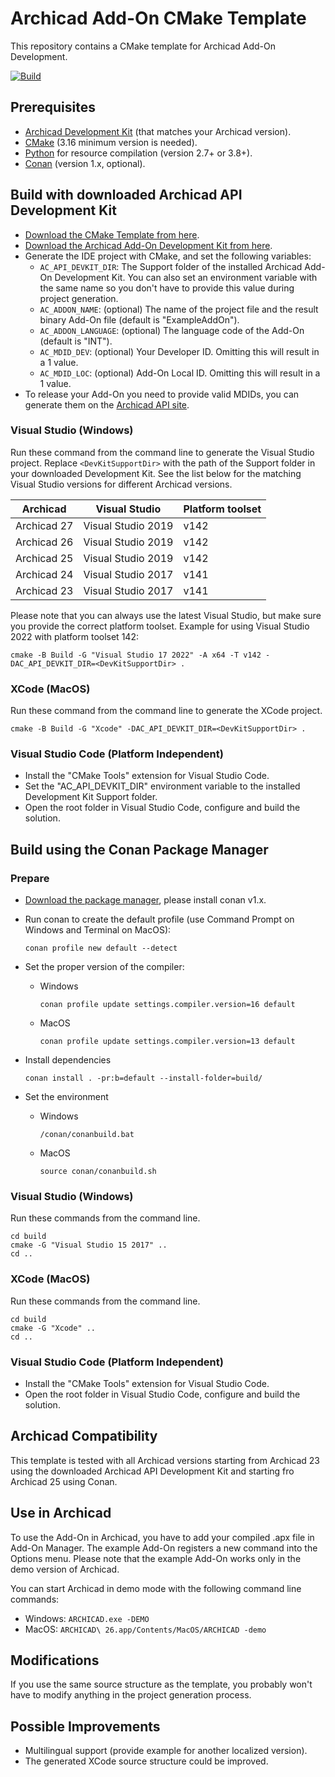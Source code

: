 # Archicad Add-On CMake Template

This repository contains a CMake template for Archicad Add-On Development.

[![Build](https://github.com/GRAPHISOFT/archicad-addon-cmake/actions/workflows/build.yml/badge.svg)](https://github.com/GRAPHISOFT/archicad-addon-cmake/actions/workflows/build.yml)

## Prerequisites

- [Archicad Development Kit](https://archicadapi.graphisoft.com/downloads/api-development-kit) (that matches your Archicad version).
- [CMake](https://cmake.org) (3.16 minimum version is needed).
- [Python](https://www.python.org) for resource compilation (version 2.7+ or 3.8+).
- [Conan](https://conan.io) (version 1.x, optional).

## Build with downloaded Archicad API Development Kit

- [Download the CMake Template from here](https://github.com/GRAPHISOFT/archicad-addon-cmake/archive/master.zip).
- [Download the Archicad Add-On Development Kit from here](https://archicadapi.graphisoft.com/downloads/api-development-kit).
- Generate the IDE project with CMake, and set the following variables:
  - `AC_API_DEVKIT_DIR`: The Support folder of the installed Archicad Add-On Development Kit. You can also set an environment variable with the same name so you don't have to provide this value during project generation.
  - `AC_ADDON_NAME`: (optional) The name of the project file and the result binary Add-On file (default is "ExampleAddOn").
  - `AC_ADDON_LANGUAGE`: (optional) The language code of the Add-On (default is "INT").
  - `AC_MDID_DEV`: (optional) Your Developer ID. Omitting this will result in a 1 value.
  - `AC_MDID_LOC`: (optional) Add-On Local ID. Omitting this will result in a 1 value.
- To release your Add-On you need to provide valid MDIDs, you can generate them on the [Archicad API site](https://archicadapi.graphisoft.com/profile/add-ons).

### Visual Studio (Windows)

Run these command from the command line to generate the Visual Studio project. Replace `<DevKitSupportDir>` with the path of the Support folder in your downloaded Development Kit. See the list below for the matching Visual Studio versions for different Archicad versions.

| Archicad | Visual Studio | Platform toolset |
|---|---|---|
| Archicad 27 | Visual Studio 2019 | v142 |
| Archicad 26 | Visual Studio 2019 | v142 |
| Archicad 25 | Visual Studio 2019 | v142 |
| Archicad 24 | Visual Studio 2017 | v141 |
| Archicad 23 | Visual Studio 2017 | v141 |

Please note that you can always use the latest Visual Studio, but make sure you provide the correct platform toolset. Example for using Visual Studio 2022 with platform toolset 142:
```
cmake -B Build -G "Visual Studio 17 2022" -A x64 -T v142 -DAC_API_DEVKIT_DIR=<DevKitSupportDir> .
```

### XCode (MacOS)

Run these command from the command line to generate the XCode project.

```
cmake -B Build -G "Xcode" -DAC_API_DEVKIT_DIR=<DevKitSupportDir> .
```

### Visual Studio Code (Platform Independent)

- Install the "CMake Tools" extension for Visual Studio Code.
- Set the "AC_API_DEVKIT_DIR" environment variable to the installed Development Kit Support folder.
- Open the root folder in Visual Studio Code, configure and build the solution.

## Build using the Conan Package Manager
### Prepare
- [Download the package manager](https://conan.io/downloads.html), please install conan v1.x.
- Run conan to create the default profile (use Command Prompt on Windows and Terminal on MacOS):

      conan profile new default --detect
- Set the proper version of the compiler:
  - Windows

        conan profile update settings.compiler.version=16 default
  - MacOS

        conan profile update settings.compiler.version=13 default
- Install dependencies

      conan install . -pr:b=default --install-folder=build/

- Set the environment
  - Windows

        /conan/conanbuild.bat
  - MacOS

        source conan/conanbuild.sh

### Visual Studio (Windows)

Run these commands from the command line.

```
cd build
cmake -G "Visual Studio 15 2017" ..
cd ..
```

### XCode (MacOS)

Run these commands from the command line.

```
cd build
cmake -G "Xcode" ..
cd ..
```

### Visual Studio Code (Platform Independent)

- Install the "CMake Tools" extension for Visual Studio Code.
- Open the root folder in Visual Studio Code, configure and build the solution.

## Archicad Compatibility

This template is tested with all Archicad versions starting from Archicad 23 using the downloaded Archicad API Development Kit and starting fro Archicad 25 using Conan.

## Use in Archicad

To use the Add-On in Archicad, you have to add your compiled .apx file in Add-On Manager. The example Add-On registers a new command into the Options menu. Please note that the example Add-On works only in the demo version of Archicad.

You can start Archicad in demo mode with the following command line commands:
- Windows: `ARCHICAD.exe -DEMO`
- MacOS: `ARCHICAD\ 26.app/Contents/MacOS/ARCHICAD -demo`

## Modifications

If you use the same source structure as the template, you probably won't have to modify anything in the project generation process.

## Possible Improvements

- Multilingual support (provide example for another localized version).
- The generated XCode source structure could be improved.
